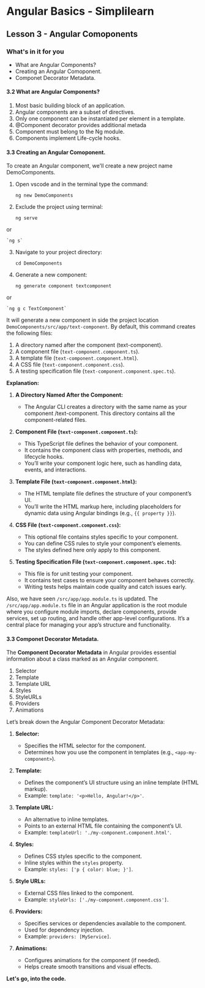 # Angular Basics - Simplilearn

## Lesson 3 - Angular Comoponents
### What's in it for you
- What are Angular Components?
- Creating an Angular Comoponent.
- Componet Decorator Metadata.

#### 3.2 What are Angular Components?
1. Most basic building block of an application.
2. Angular components are a subset of directives.
3. Only one component can be instantiated per element in a template.
4. @Component decorator provides additional metada
5. Component must belong to the Ng module.
6. Components implement Life-cycle hooks.

#### 3.3 Creating an Angular Comoponent.
To create an Angular component, we'll create a new project name DemoComponents.
1. Open vscode and in the terminal type the command:

    `ng new DemoComponents`

2. Exclude the project using terminal:

    `ng serve`

or

    `ng s`

3. Navigate to your project directory:

    `cd DemoComponents`

4. Generate a new component:

    `ng generate component textcomponent`

or 

    `ng g c TextComponent`

It will generate a new component in side the project location `DemoComponents/src/app/text-component`.
By default, this command creates the following files:

 1. A directory named after the component (text-component).
 2.   A component file (`text-component.component.ts`).
 3.  A template file (`text-component.component.html`).
 4.    A CSS file (`text-component.component.css`).
 5.    A testing specification file (`text-component.component.spec.ts`).

**Explanation:**
1.  **A Directory Named After the Component:**
    
    -   The Angular CLI creates a directory with the same name as your component /text-component. This directory contains all the component-related files.
2.  **Component File (`text-component.component.ts`):**
    
    -   This TypeScript file defines the behavior of your component.
    -   It contains the component class with properties, methods, and lifecycle hooks.
    -   You’ll write your component logic here, such as handling data, events, and interactions.
3.  **Template File (`text-component.component.html`):**
    
    -   The HTML template file defines the structure of your component’s UI.
    -   You’ll write the HTML markup here, including placeholders for dynamic data using Angular bindings (e.g.,  `{{ property }}`).
4.  **CSS File (`text-component.component.css`):**
    
    -   This optional file contains styles specific to your component.
    -   You can define CSS rules to style your component’s elements.
    -   The styles defined here only apply to this component.
5.  **Testing Specification File (`text-component.component.spec.ts`):**
    
    -   This file is for unit testing your component.
    -   It contains test cases to ensure your component behaves correctly.
    -   Writing tests helps maintain code quality and catch issues early.

Also, we have seen `/src/app/app.module.ts` is updated. The `/src/app/app.module.ts` file in an Angular application is the root module where you configure module imports, declare components, provide services, set up routing, and handle other app-level configurations. It’s a central place for managing your app’s structure and functionality.

#### 3.3 Componet Decorator Metadata.
The **Component Decorator Metadata** in Angular provides essential information about a class marked as an Angular component.

 1. Selector
 2.  Template
 3.  Template URL
 4.  Styles
 5.  StyleURLs
 6.  Providers 
 7.  Animations
 
Let’s break down the Angular Component Decorator Metadata:

1.  **Selector:**
    
    -   Specifies the HTML selector for the component.
    -   Determines how you use the component in templates (e.g.,  `<app-my-component>`).
2.  **Template:**
    
    -   Defines the component’s UI structure using an inline template (HTML markup).
    -   Example:  `template: '<p>Hello, Angular!</p>'`.
3.  **Template URL:**
    
    -   An alternative to inline templates.
    -   Points to an external HTML file containing the component’s UI.
    -   Example:  `templateUrl: './my-component.component.html'`.
4.  **Styles:**
    
    -   Defines CSS styles specific to the component.
    -   Inline styles within the  `styles`  property.
    -   Example:  `styles: ['p { color: blue; }']`.
5.  **Style URLs:**
    
    -   External CSS files linked to the component.
    -   Example:  `styleUrls: ['./my-component.component.css']`.
6.  **Providers:**
    
    -   Specifies services or dependencies available to the component.
    -   Used for dependency injection.
    -   Example:  `providers: [MyService]`.
7.  **Animations:**
    
    -   Configures animations for the component (if needed).
    -   Helps create smooth transitions and visual effects.

**Let's go, into the code.**
